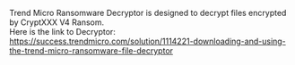 Trend Micro Ransomware Decryptor is designed to decrypt files encrypted by CryptXXX V4 Ransom.\
Here is the link to Decryptor:\
https://success.trendmicro.com/solution/1114221-downloading-and-using-the-trend-micro-ransomware-file-decryptor
